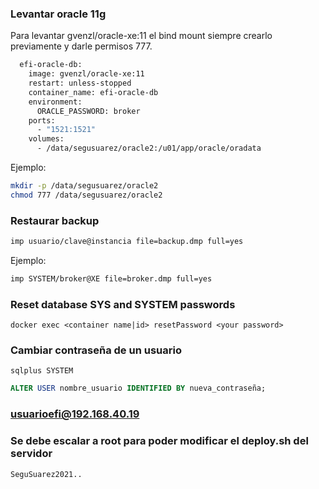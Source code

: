 ### Levantar oracle 11g

Para levantar gvenzl/oracle-xe:11 el bind mount siempre crearlo previamente y darle permisos 777.

```dockerfile
  efi-oracle-db:
    image: gvenzl/oracle-xe:11
    restart: unless-stopped
    container_name: efi-oracle-db
    environment:
      ORACLE_PASSWORD: broker
    ports:
      - "1521:1521"
    volumes:
      - /data/segusuarez/oracle2:/u01/app/oracle/oradata
```

Ejemplo:

```bash
mkdir -p /data/segusuarez/oracle2
chmod 777 /data/segusuarez/oracle2
```

### Restaurar backup

```bash
imp usuario/clave@instancia file=backup.dmp full=yes
```

Ejemplo:

```bash
imp SYSTEM/broker@XE file=broker.dmp full=yes
```

### Reset database SYS and SYSTEM passwords

```shell
docker exec <container name|id> resetPassword <your password>
```

### Cambiar contraseña de un usuario

```shell
sqlplus SYSTEM
```

```sql
ALTER USER nombre_usuario IDENTIFIED BY nueva_contraseña;
```

### usuarioefi@192.168.40.19
### Se debe escalar a root para poder modificar el deploy.sh del servidor
`SeguSuarez2021..`